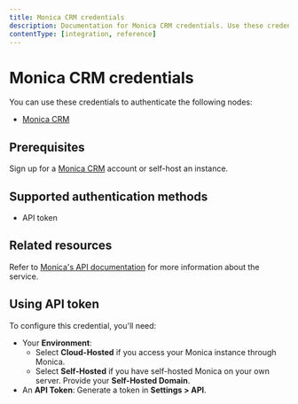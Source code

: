 ```yaml
---
title: Monica CRM credentials
description: Documentation for Monica CRM credentials. Use these credentials to authenticate Monica CRM in n8n, a workflow automation platform.
contentType: [integration, reference]
---
```


# Monica CRM credentials

You can use these credentials to authenticate the following nodes:

- [Monica CRM](/integrations/builtin/app-nodes/n8n-nodes-base.monicacrm.md)

## Prerequisites

Sign up for a [Monica CRM](https://www.monicahq.com/) account or self-host an instance.

## Supported authentication methods

- API token

## Related resources

Refer to [Monica's API documentation](https://www.monicahq.com/api) for more information about the service.

## Using API token

To configure this credential, you'll need:

- Your **Environment**:
    - Select **Cloud-Hosted** if you access your Monica instance through Monica.
    - Select **Self-Hosted** if you have self-hosted Monica on your own server. Provide your **Self-Hosted Domain**.
- An **API Token**: Generate a token in **Settings > API**.

